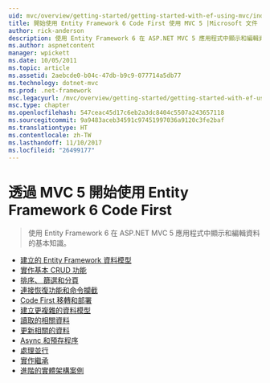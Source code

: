 ```yaml
---
uid: mvc/overview/getting-started/getting-started-with-ef-using-mvc/index
title: 開始使用 Entity Framework 6 Code First 使用 MVC 5 |Microsoft 文件
author: rick-anderson
description: 使用 Entity Framework 6 在 ASP.NET MVC 5 應用程式中顯示和編輯資料的基本知識。
ms.author: aspnetcontent
manager: wpickett
ms.date: 10/05/2011
ms.topic: article
ms.assetid: 2aebcde0-b04c-47db-b9c9-077714a5db77
ms.technology: dotnet-mvc
ms.prod: .net-framework
msc.legacyurl: /mvc/overview/getting-started/getting-started-with-ef-using-mvc
msc.type: chapter
ms.openlocfilehash: 547ceac45d17c6eb2a3dc8404c5507a243657118
ms.sourcegitcommit: 9a9483aceb34591c97451997036a9120c3fe2baf
ms.translationtype: HT
ms.contentlocale: zh-TW
ms.lasthandoff: 11/10/2017
ms.locfileid: "26499177"
---
```

<a name="getting-started-with-entity-framework-6-code-first-using-mvc-5"></a>透過 MVC 5 開始使用 Entity Framework 6 Code First
====================
> 使用 Entity Framework 6 在 ASP.NET MVC 5 應用程式中顯示和編輯資料的基本知識。


- [建立的 Entity Framework 資料模型](creating-an-entity-framework-data-model-for-an-asp-net-mvc-application.md)
- [實作基本 CRUD 功能](implementing-basic-crud-functionality-with-the-entity-framework-in-asp-net-mvc-application.md)
- [排序、 篩選和分頁](sorting-filtering-and-paging-with-the-entity-framework-in-an-asp-net-mvc-application.md)
- [連接恢復功能和命令攔截](connection-resiliency-and-command-interception-with-the-entity-framework-in-an-asp-net-mvc-application.md)
- [Code First 移轉和部署](migrations-and-deployment-with-the-entity-framework-in-an-asp-net-mvc-application.md)
- [建立更複雜的資料模型](creating-a-more-complex-data-model-for-an-asp-net-mvc-application.md)
- [讀取的相關資料](reading-related-data-with-the-entity-framework-in-an-asp-net-mvc-application.md)
- [更新相關的資料](updating-related-data-with-the-entity-framework-in-an-asp-net-mvc-application.md)
- [Async 和預存程序](async-and-stored-procedures-with-the-entity-framework-in-an-asp-net-mvc-application.md)
- [處理並行](handling-concurrency-with-the-entity-framework-in-an-asp-net-mvc-application.md)
- [實作繼承](implementing-inheritance-with-the-entity-framework-in-an-asp-net-mvc-application.md)
- [進階的實體架構案例](advanced-entity-framework-scenarios-for-an-mvc-web-application.md)
